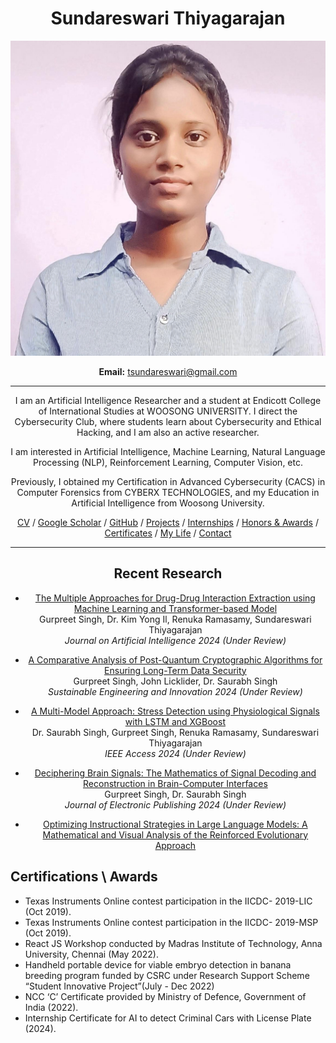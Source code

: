 <div align="center">

# Sundareswari Thiyagarajan 

![Sundareswari Thiyagarajan](photo.jpeg)  

**Email:** [tsundareswari@gmail.com](mailto:tsundareswari@gmail.com)

---

I am an Artificial Intelligence Researcher and a student at Endicott College of International Studies at WOOSONG UNIVERSITY. I direct the Cybersecurity Club, where students learn about Cybersecurity and Ethical Hacking, and I am also an active researcher.

I am interested in Artificial Intelligence, Machine Learning, Natural Language Processing (NLP), Reinforcement Learning, Computer Vision, etc.

Previously, I obtained my Certification in Advanced Cybersecurity (CACS) in Computer Forensics from CYBERX TECHNOLOGIES, and my Education in Artificial Intelligence from Woosong University.

[CV](CV.pdf) / [Google Scholar](#) / [GitHub](#) / [Projects](#) / [Internships](#) / [Honors & Awards](#) / [Certificates](#) / [My Life](#) / [Contact](#)

---

## Recent Research

- [The Multiple Approaches for Drug-Drug Interaction Extraction using Machine Learning and Transformer-based Model](link-to-pdf.pdf)  
  Gurpreet Singh, Dr. Kim Yong Il, Renuka Ramasamy, Sundareswari Thiyagarajan  
  *Journal on Artificial Intelligence 2024 (Under Review)*

- [A Comparative Analysis of Post-Quantum Cryptographic Algorithms for Ensuring Long-Term Data Security](link-to-pdf.pdf)  
  Gurpreet Singh, John Licklider, Dr. Saurabh Singh  
  *Sustainable Engineering and Innovation 2024 (Under Review)*

- [A Multi-Model Approach: Stress Detection using Physiological Signals with LSTM and XGBoost](link-to-pdf.pdf)  
  Dr. Saurabh Singh, Gurpreet Singh, Renuka Ramasamy, Sundareswari Thiyagarajan  
  *IEEE Access 2024 (Under Review)*

- [Deciphering Brain Signals: The Mathematics of Signal Decoding and Reconstruction in Brain-Computer Interfaces](link-to-pdf.pdf)  
  Gurpreet Singh, Dr. Saurabh Singh  
  *Journal of Electronic Publishing 2024 (Under Review)*

- [Optimizing Instructional Strategies in Large Language Models: A Mathematical and Visual Analysis of the Reinforced Evolutionary Approach](link-to-pdf.pdf)

</div>

## Certifications \ Awards
- Texas Instruments Online contest participation in the IICDC-
2019-LIC (Oct 2019).
- Texas Instruments Online contest participation in the IICDC-
2019-MSP (Oct 2019).
- React JS Workshop conducted by Madras Institute of
Technology, Anna University, Chennai (May 2022).
- Handheld portable device for viable embryo detection in banana
breeding program funded by CSRC under Research Support
Scheme “Student Innovative Project”(July - Dec 2022)
- NCC ‘C’ Certificate provided by Ministry of Defence,
Government of India (2022).
- Internship Certificate for AI to detect Criminal Cars with License
Plate (2024).
